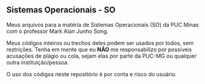 ## Sistemas Operacionais - SO

Meus arquivos para a matéria de Sistemas Operacionais (SO) da PUC Minas com o professor Mark Alan Junho Song.

Meus códigos inteiros ou trechos deles podem ser usados por todos, sem restrições. Tenha em mente que eu **NÃO** me responsabilizo por possíveis acusações de plágio ou cola, sejam elas por parte da PUC-MG ou qualquer outra instituição/pessoa.

O uso dos códigos neste repositório é por conta e risco do usuário.
